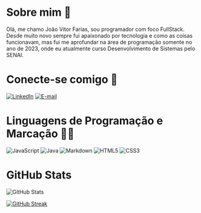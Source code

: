 # Sobre mim 🧑
Olá, me chamo João Vitor Farias, sou programador com foco FullStack. Desde muito novo sempre fui apaixonado por tecnologia e como as coisas funcionavam, mas fui me aprofundar na área de programação somente no ano de 2023, onde eu atualmente curso Desenvolvimento de Sistemas pelo SENAI.  

# Conecte-se comigo 💬
[![LinkedIn](https://img.shields.io/badge/LinkedIn-black?style=for-the-badge&logo=linkedin&logoColor=white)](https://www.linkedin.com/in/snyted/) [![E-mail](https://img.shields.io/badge/-Email-000?style=for-the-badge&logo=microsoft-outlook&logoColor=007BFF)](mailto:joaofarias_16@hotmail.com)

# Linguagens de Programação e Marcação 👩‍💻
![JavaScript](https://img.shields.io/badge/JavaScript-F7DF1E?style=for-the-badge&logo=javascript&logoColor=black) 
![Java](https://img.shields.io/badge/Java-black?style=for-the-badge&logo=java)
![Markdown](https://img.shields.io/badge/Markdown-000?style=for-the-badge&logo=markdown)
![HTML5](https://img.shields.io/badge/HTML5-E34F26?style=for-the-badge&logo=html5&logoColor=white)
![CSS3](https://img.shields.io/badge/CSS3-1572B6?style=for-the-badge&logo=css3&logoColor=white)

# GitHub Stats 
![GitHub Stats](https://github-readme-stats.vercel.app/api?username=snyted&theme=bear&bg_color=000&border_color=800080&show_icons=true&icon_color=800080&title_color=E94D5F&text_color=8e558c&hide_title=true&hide=stars&l)

[![GitHub Streak](https://streak-stats.demolab.com/?user=snyted&theme=bear&background=000&border=800080&dates=FFF)](https://git.io/streak-stats)

<!---
snyted/snyted is a ✨ special ✨ repository because its `README.md` (this file) appears on your GitHub profile.
You can click the Preview link to take a look at your changes.
--->

